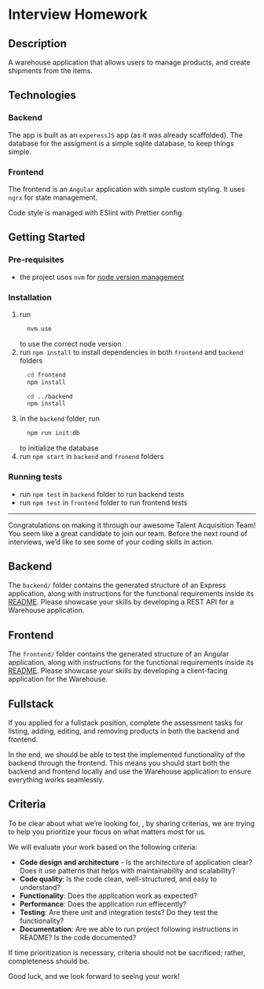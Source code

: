 # Interview Homework

## Description
A warehouse application that allows users to manage products, and create shipments from the items.

## Technologies
### Backend
The app is built as an `experessJS` app (as it was already scaffolded). 
The database for the assigment is a simple sqlite database, to keep things simple.

### Frontend
The frontend is an `Angular` application with simple custom styling. 
It uses `ngrx` for state management.

Code style is managed with ESlint with Prettier config.

## Getting Started
### Pre-requisites
- the project uses `nvm` for [node version management](https://github.com/nvm-sh/nvm)

### Installation
1. run 
    ```bash 
      nvm use
    ```
    to use the correct node version
2. run `npm install` to install dependencies in both `frontend` and `backend` folders
    ```bash
      cd frontend
      npm install
    ```
    ```bash
      cd ../backend
      npm install
    ```
3. in the `backend` folder, run
    ```bash
      npm run init:db
    ```
    to initialize the database
4. run `npm start` in `backend` and `fronend` folders

### Running tests
- run `npm test` in `backend` folder to run backend tests
- run `npm test` in `frontend` folder to run frontend tests


---
Congratulations on making it through our awesome Talent Acquisition Team! You seem like a great candidate to join our team. Before the next round of interviews, we’d like to see some of your coding skills in action.

## Backend

The `backend/` folder contains the generated structure of an Express application, along with instructions for the functional requirements inside its [README](./backend/README.md). Please showcase your skills by developing a REST API for a Warehouse application.

## Frontend

The `frontend/` folder contains the generated structure of an Angular application, along with instructions for the functional requirements inside its [README](./frontend/README.md). Please showcase your skills by developing a client-facing application for the Warehouse.

## Fullstack

If you applied for a fullstack position, complete the assessment tasks for listing, adding, editing, and removing products in both the backend and frontend.

In the end, we should be able to test the implemented functionality of the backend through the frontend. This means you should start both the backend and frontend locally and use the Warehouse application to ensure everything works seamlessly.

## Criteria

To be clear about what we’re looking for, , by sharing criterias, we are trying to help you prioritize your focus on what matters most for us.

We will evaluate your work based on the following criteria:

- **Code design and architecture** - Is the architecture of application clear? Does it use patterns that helps with maintainability and scalability?
- **Code quality**: Is the code clean, well-structured, and easy to understand?
- **Functionality**: Does the application work as expected?
- **Performance**: Does the application run effiecently?
- **Testing**: Are there unit and integration tests? Do they test the functionality?
- **Documentation**: Are we able to run project following instructions in README? Is the code documented?

If time prioritization is necessary, criteria should not be sacrificed; rather, completeness should be.

Good luck, and we look forward to seeing your work!
